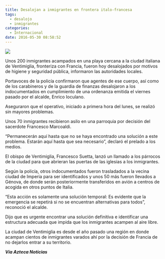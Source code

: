 ```yaml
---
title: Desalojan a inmigrantes en frontera italo-francesa
tags:
  - desalojo
  - inmigrantes
categories:
  - Internacional
date: 2016-05-30 08:58:52
---
```

![](https://res.cloudinary.com/pidmx/image/upload/v1464616797/Desalojan-inmigrantes-frontera-italo-2034097_uh09fa.jpg)

Unos 200 inmigrantes acampados en una playa cercana a la ciudad italiana de Ventimiglia, fronteriza con Francia, fueron hoy desalojados por motivos de higiene y seguridad pública, informaron las autoridades locales.

Portavoces de la policía confirmaron que agentes de ese cuerpo, así como de los carabineros y de la guardia de finanzas desalojaron a los indocumentados en cumplimiento de una ordenanza emitida el viernes pasado por el alcalde, Enrico Ioculano.

Aseguraron que el operativo, iniciado a primera hora del lunes, se realizó sin mayores problemas.

Unos 70 inmigrantes recibieron asilo en una parroquia por decisión del sacerdote Francesco Marcoaldi.

“Permanecerán aquí hasta que no se haya encontrado una solución a este problema. Estarán aquí hasta que sea necesario”, declaró el prelado a los medios.

El obispo de Ventimiglia, Francesco Suetta, lanzó un llamado a los párrocos de la ciudad para que abrieran las puertas de las iglesias a los inmigrantes.

Según la policía, otros indocumentados fueron trasladados a la vecina ciudad de Imperia para ser identificados y unos 50 más fueron llevados a Génova, de donde serán posteriormente transferidos en avión a centros de acogida en otros puntos de Italia.

“Esta acción es solamente una solución temporal: Es evidente que la emergencia se repetirá si no se encuentran alternativas para todos”, reconoció el alcalde.

Dijo que es urgente encontrar una solución definitiva e identificar una estructura adecuada que impida que los inmigrantes acampen al aire libre.

La ciudad de Ventimiglia es desde el año pasado una región en donde acampan cientos de inmigrantes varados ahí por la decisión de Francia de no dejarlos entrar a su territorio.

***Vía Azteca Noticias***
